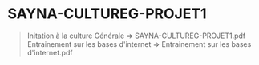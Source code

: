 # SAYNA-CULTUREG-PROJET1
> Initation à la culture Générale => SAYNA-CULTUREG-PROJET1.pdf
> Entrainement sur les bases d'internet => Entrainement sur les bases d'internet.pdf
